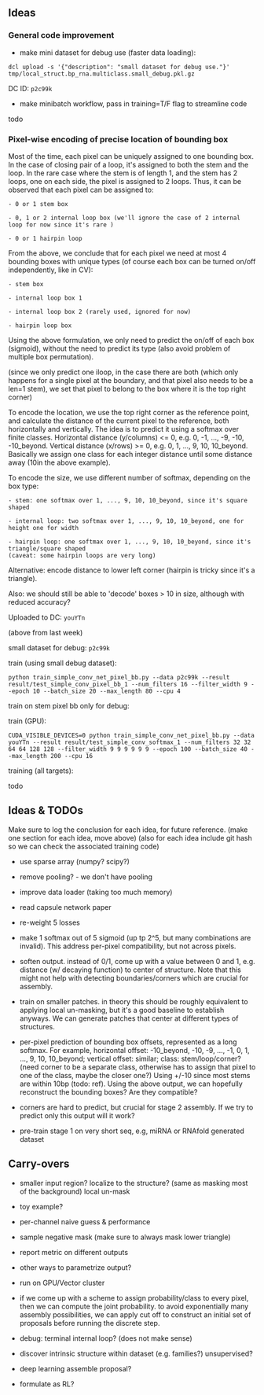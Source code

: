 ## Ideas

### General code improvement

- make mini dataset for debug use (faster data loading):

```
dcl upload -s '{"description": "small dataset for debug use."}' tmp/local_struct.bp_rna.multiclass.small_debug.pkl.gz
```

DC ID: `p2c99k`

- make minibatch workflow, pass in training=T/F flag to streamline code

todo

### Pixel-wise encoding of precise location of bounding box

Most of the time, each pixel can be uniquely assigned to one bounding box.
In the case of closing pair of a loop, it's assigned to both the stem and the loop.
In the rare case where the stem is of length 1, and the stem has 2 loops, one on each side,
the pixel is assigned to 2 loops.
Thus, it can be observed that each pixel can be assigned to:

    - 0 or 1 stem box

    - 0, 1 or 2 internal loop box (we'll ignore the case of 2 internal loop for now since it's rare )

    - 0 or 1 hairpin loop

From the above, we conclude that for each pixel we need at most 4 bounding boxes with unique types
(of course each box can be turned on/off independently, like in CV):

    - stem box

    - internal loop box 1

    - internal loop box 2 (rarely used, ignored for now)

    - hairpin loop box

Using the above formulation, we only need to predict the on/off of each box (sigmoid),
without the need to predict its type (also avoid problem of multiple box permutation).

(since we only predict one iloop, in the case there are both
(which only happens for a single pixel at the boundary, and that pixel also needs to be a len=1 stem),
we set that pixel to belong to the box where it is the top right corner)

To encode the location, we use the top right corner as the reference point,
and calculate the distance of the current pixel to the reference,
both horizontally and vertically.
The idea is to predict it using a softmax over finite classes.
Horizontal distance (y/columns) <= 0, e.g. 0, -1, ..., -9, -10, -10_beyond.
Vertical distance (x/rows) >= 0, e.g. 0, 1, ..., 9, 10, 10_beyond.
Basically we assign one class for each integer distance until some distance away (10in the above example).

To encode the size, we use different number of softmax, depending on the box type:

    - stem: one softmax over 1, ..., 9, 10, 10_beyond, since it's square shaped

    - internal loop: two softmax over 1, ..., 9, 10, 10_beyond, one for height one for width

    - hairpin loop: one softmax over 1, ..., 9, 10, 10_beyond, since it's triangle/square shaped
    (caveat: some hairpin loops are very long)


Alternative: encode distance to lower left corner (hairpin is tricky since it's a triangle).

Also: we should still be able to 'decode' boxes > 10 in size, although with reduced accuracy?


Uploaded to DC: `youYTn`

(above from last week)

small dataset for debug: `p2c99k`

train (using small debug dataset):
```
python train_simple_conv_net_pixel_bb.py --data p2c99k --result result/test_simple_conv_pixel_bb_1 --num_filters 16 --filter_width 9 --epoch 10 --batch_size 20 --max_length 80 --cpu 4
```

train on stem pixel bb only for debug:

train (GPU):
```
CUDA_VISIBLE_DEVICES=0 python train_simple_conv_net_pixel_bb.py --data youYTn --result result/test_simple_conv_softmax_1 --num_filters 32 32 64 64 128 128 --filter_width 9 9 9 9 9 9 --epoch 100 --batch_size 40 --max_length 200 --cpu 16
```





training (all targets):

todo



## Ideas & TODOs

Make sure to log the conclusion for each idea, for future reference.
(make one section for each idea, move above)
(also for each idea include git hash so we can check the associated training code)

- use sparse array (numpy? scipy?)

- remove pooling? - we don't have pooling

- improve data loader (taking too much memory)

- read capsule network paper


- re-weight 5 losses

- make 1 softmax out of 5 sigmoid (up tp 2^5, but many combinations are invalid).
This address per-pixel compatibility, but not across pixels.

- soften output. instead of 0/1, come up with a value between 0 and 1, e.g.
distance (w/ decaying function) to center of structure.
Note that this might not help with detecting boundaries/corners which are crucial for assembly.

- train on smaller patches. in theory this should be roughly equivalent to
applying local un-masking, but it's a good baseline to establish anyways.
We can generate patches that center at different types of structures.

- per-pixel prediction of bounding box offsets,
represented as a long softmax. For example,
horizontal offset: -10_beyond, -10, -9, ..., -1, 0, 1, ..., 9, 10, 10_beyond;
vertical offset: similar; class: stem/loop/corner?
(need corner to be a separate class, otherwise has to assign that pixel to one of the class,
maybe the closer one?)
Using +/-10 since most stems are within 10bp (todo: ref).
Using the above output, we can hopefully reconstruct the bounding boxes?
Are they compatible?

- corners are hard to predict, but crucial for stage 2 assembly.
If we try to predict only this output will it work?

- pre-train stage 1 on very short seq, e.g, miRNA or RNAfold generated dataset

## Carry-overs

- smaller input region? localize to the structure? (same as masking most of the background)
local un-mask

- toy example?

- per-channel naive guess & performance

- sample negative mask (make sure to always mask lower triangle)

- report metric on different outputs

- other ways to parametrize output?

- run on GPU/Vector cluster

- if we come up with a scheme to assign probability/class to every pixel,
then we can compute the joint probability.
to avoid exponentially many assembly possibilities,
we can apply cut off to construct an initial set of proposals
before running the discrete step.

- debug: terminal internal loop? (does not make sense)

- discover intrinsic structure within dataset (e.g. families?) unsupervised?

- deep learning assemble proposal?

- formulate as RL?
